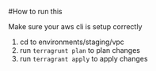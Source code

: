 #How to run this

Make sure your aws cli is setup correctly

1. cd to environments/staging/vpc
1. run `terragrunt plan` to plan changes
1. run `terragrant apply` to apply changes
